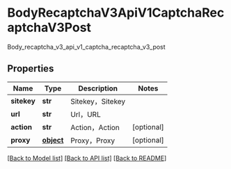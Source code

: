 # BodyRecaptchaV3ApiV1CaptchaRecaptchaV3Post

Body_recaptcha_v3_api_v1_captcha_recaptcha_v3_post
## Properties
Name | Type | Description | Notes
------------ | ------------- | ------------- | -------------
**sitekey** | **str** | Sitekey，Sitekey | 
**url** | **str** | Url，URL | 
**action** | **str** | Action，Action | [optional] 
**proxy** | [**object**](.md) | Proxy，Proxy | [optional] 

[[Back to Model list]](../README.md#documentation-for-models) [[Back to API list]](../README.md#documentation-for-api-endpoints) [[Back to README]](../README.md)


